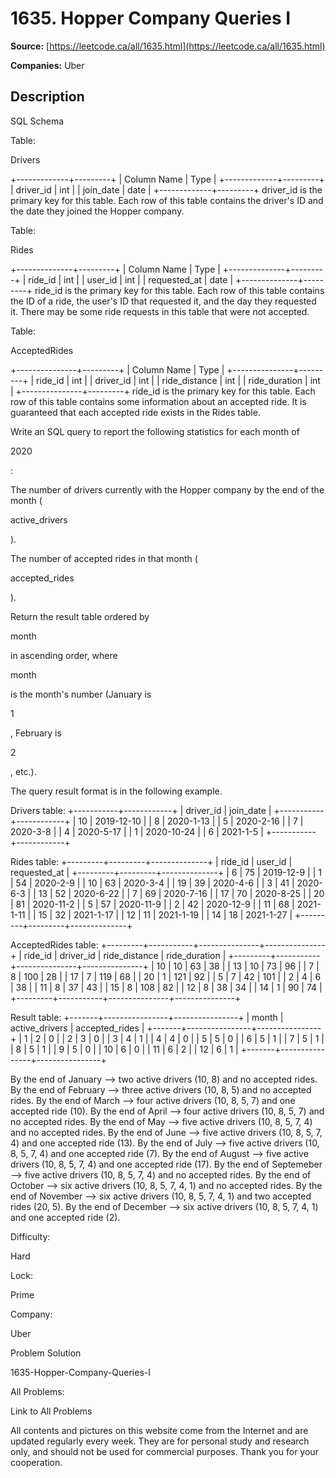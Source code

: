 # 1635. Hopper Company Queries I

**Source:** [https://leetcode.ca/all/1635.html](https://leetcode.ca/all/1635.html)

**Companies:** Uber

## Description

SQL Schema

Table:

Drivers

+-------------+---------+
| Column Name | Type    |
+-------------+---------+
| driver_id   | int     |
| join_date   | date    |
+-------------+---------+
driver_id is the primary key for this table.
Each row of this table contains the driver's ID and the date they joined the Hopper company.

Table:

Rides

+--------------+---------+
| Column Name  | Type    |
+--------------+---------+
| ride_id      | int     |
| user_id      | int     |
| requested_at | date    |
+--------------+---------+
ride_id is the primary key for this table.
Each row of this table contains the ID of a ride, the user's ID that requested it, and the day they requested it.
There may be some ride requests in this table that were not accepted.

Table:

AcceptedRides

+---------------+---------+
| Column Name   | Type    |
+---------------+---------+
| ride_id       | int     |
| driver_id     | int     |
| ride_distance | int     |
| ride_duration | int     |
+---------------+---------+
ride_id is the primary key for this table.
Each row of this table contains some information about an accepted ride.
It is guaranteed that each accepted ride exists in the Rides table.

Write an SQL query to report the following statistics for each month of

2020

:

The number of drivers currently with the Hopper company by the end of the month
                    (

active_drivers

).

The number of accepted rides in that month (

accepted_rides

).

Return the result table ordered by

month

in ascending order, where

month

is the month's number (January is

1

, February is

2

, etc.).

The query result format is in the following example.

Drivers table:
+-----------+------------+
| driver_id | join_date  |
+-----------+------------+
| 10        | 2019-12-10 |
| 8         | 2020-1-13  |
| 5         | 2020-2-16  |
| 7         | 2020-3-8   |
| 4         | 2020-5-17  |
| 1         | 2020-10-24 |
| 6         | 2021-1-5   |
+-----------+------------+

Rides table:
+---------+---------+--------------+
| ride_id | user_id | requested_at |
+---------+---------+--------------+
| 6       | 75      | 2019-12-9    |
| 1       | 54      | 2020-2-9     |
| 10      | 63      | 2020-3-4     |
| 19      | 39      | 2020-4-6     |
| 3       | 41      | 2020-6-3     |
| 13      | 52      | 2020-6-22    |
| 7       | 69      | 2020-7-16    |
| 17      | 70      | 2020-8-25    |
| 20      | 81      | 2020-11-2    |
| 5       | 57      | 2020-11-9    |
| 2       | 42      | 2020-12-9    |
| 11      | 68      | 2021-1-11    |
| 15      | 32      | 2021-1-17    |
| 12      | 11      | 2021-1-19    |
| 14      | 18      | 2021-1-27    |
+---------+---------+--------------+

AcceptedRides table:
+---------+-----------+---------------+---------------+
| ride_id | driver_id | ride_distance | ride_duration |
+---------+-----------+---------------+---------------+
| 10      | 10        | 63            | 38            |
| 13      | 10        | 73            | 96            |
| 7       | 8         | 100           | 28            |
| 17      | 7         | 119           | 68            |
| 20      | 1         | 121           | 92            |
| 5       | 7         | 42            | 101           |
| 2       | 4         | 6             | 38            |
| 11      | 8         | 37            | 43            |
| 15      | 8         | 108           | 82            |
| 12      | 8         | 38            | 34            |
| 14      | 1         | 90            | 74            |
+---------+-----------+---------------+---------------+

Result table:
+-------+----------------+----------------+
| month | active_drivers | accepted_rides |
+-------+----------------+----------------+
| 1     | 2              | 0              |
| 2     | 3              | 0              |
| 3     | 4              | 1              |
| 4     | 4              | 0              |
| 5     | 5              | 0              |
| 6     | 5              | 1              |
| 7     | 5              | 1              |
| 8     | 5              | 1              |
| 9     | 5              | 0              |
| 10    | 6              | 0              |
| 11    | 6              | 2              |
| 12    | 6              | 1              |
+-------+----------------+----------------+

By the end of January --> two active drivers (10, 8) and no accepted rides.
By the end of February --> three active drivers (10, 8, 5) and no accepted rides.
By the end of March --> four active drivers (10, 8, 5, 7) and one accepted ride (10).
By the end of April --> four active drivers (10, 8, 5, 7) and no accepted rides.
By the end of May --> five active drivers (10, 8, 5, 7, 4) and no accepted rides.
By the end of June --> five active drivers (10, 8, 5, 7, 4) and one accepted ride (13).
By the end of July --> five active drivers (10, 8, 5, 7, 4) and one accepted ride (7).
By the end of August --> five active drivers (10, 8, 5, 7, 4) and one accepted ride (17).
By the end of Septemeber --> five active drivers (10, 8, 5, 7, 4) and no accepted rides.
By the end of October --> six active drivers (10, 8, 5, 7, 4, 1) and no accepted rides.
By the end of November --> six active drivers (10, 8, 5, 7, 4, 1) and two accepted rides (20, 5).
By the end of December --> six active drivers (10, 8, 5, 7, 4, 1) and one accepted ride (2).

Difficulty:

Hard

Lock:

Prime

Company:

Uber

Problem Solution

1635-Hopper-Company-Queries-I

All Problems:

Link to All Problems

All contents and pictures on this website come from the Internet and are updated regularly every week. They are for personal study and research only, and should not be used for commercial purposes. Thank you for your cooperation.

